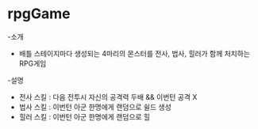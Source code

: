 # rpgGame
-소개
* 배틀 스테이지마다 생성되는 4마리의 몬스터를 전사, 법사, 힐러가 함께 처치하는 RPG게임
   
-설명
* 전사 스킬 : 다음 전투시 자신의 공격력 두배 && 이번턴 공격 X
* 법사 스킬 : 이번턴 아군 한명에게 랜덤으로 쉴드 생성
* 힐러 스킬 : 이번턴 아군 한명에게 랜덤으로 힐

